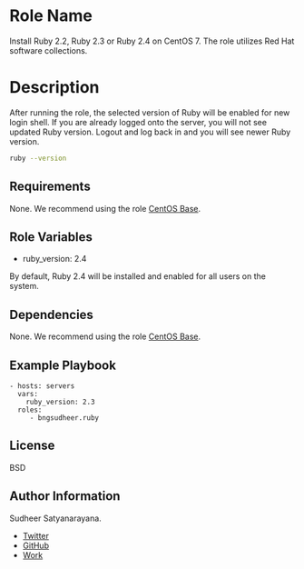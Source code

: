 Role Name
=========

Install Ruby 2.2, Ruby 2.3 or Ruby 2.4 on CentOS 7. The role utilizes Red Hat software collections.

Description
============

After running the role, the selected version of Ruby will be enabled for new login shell. If you are already logged onto the server, you will not see updated Ruby version. Logout and log back in and you will see newer Ruby version.

```sh
ruby --version
```

Requirements
------------

None. We recommend using the role [CentOS Base](https://galaxy.ansible.com/bngsudheer/centos_base/).


Role Variables
--------------

* ruby_version: 2.4

By default, Ruby 2.4 will be installed and enabled for all users on the system.


Dependencies
------------

None. We recommend using the role [CentOS Base](https://galaxy.ansible.com/bngsudheer/centos_base/).

Example Playbook
----------------

    - hosts: servers
      vars:
        ruby_version: 2.3
      roles:
         - bngsudheer.ruby

License
-------

BSD

Author Information
------------------

Sudheer Satyanarayana.
* [Twitter](https://twitter.com/bngsudheer)
* [GitHub](https://github.com/bngsudheer)
* [Work](https://www.gavika.com/)